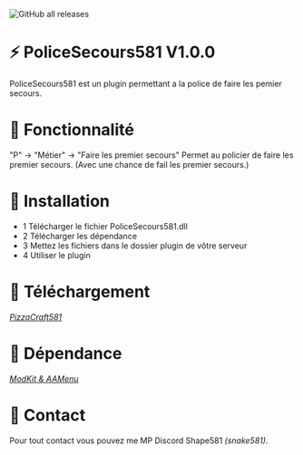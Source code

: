 ![GitHub all releases](https://img.shields.io/github/downloads/Shape581/PoliceSecours581/total)

# ⚡ PoliceSecours581 V1.0.0

PoliceSecours581 est un plugin permettant a la police de faire les pemier secours.

# 🔧 Fonctionnalité

"P" -> "Métier" -> "Faire les premier secours" Permet au policier de faire les premier secours. (Avec une chance de fail les premier secours.)

# 🔌  Installation

- 1 Télécharger le fichier PoliceSecours581.dll
- 2 Télécharger les dépendance
- 3 Mettez les fichiers dans le dossier plugin de vôtre serveur
- 4 Utiliser le plugin

# 🧩  Téléchargement

*[PizzaCraft581](https://github.com/Shape581/Fuel581/tree/V1.1.0)*

# 📗  Dépendance

*[ModKit & AAMenu](https://github.com/Aarnow/NovaLife_ModKit-Releases/releases/tag/v0.0.9)*

# 📮  Contact

Pour tout contact vous pouvez me MP Discord Shape581 *(snake581)*.

